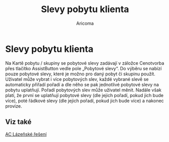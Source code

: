 ﻿---
    title: "Slevy pobytu klienta"
    author: Aricoma
    ms.date: 04/30/2018
    ms.topic: article
    ms.prod: dynamics-nav-2017
    ms.contentlocale: cs-cz
    ms.lasthandoff: 04/30/2018
---

# Slevy pobytu klienta

Na Kartě pobytu / skupiny se pobytové slevy zadávají v záložce Cenotvorba přes tlačítko AssistButton vedle pole „Pobytové slevy“. Do výběru se nabízí pouze pobytové slevy, které je možno pro daný pobyt či skupinu použít. Uživatel může vybrat i více pobytových slev, každé vybrané slevě se automaticky přiřadí pořadí a dle něho se pak jednotlivé pobytové slevy na pobytu uplatňují. Pořadí pobytových slev může uživatel měnit. Nadále však platí, že první se uplatňují pobytové slevy (dle jejich pořadí, pokud jich bude více), poté řádkové slevy (dle jejich pořadí, pokud jich bude více) a nakonec provize. 


## <a name="see-also"></a>Viz také
[AC Lázeňské řešení](spa-solution.md)